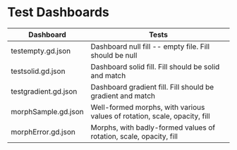 
# Test Dashboards
| Dashboard      | Tests | 
| ----------- | ----------- |
| testempty.gd.json      | Dashboard null fill -- empty file.  Fill should be null       |
| testsolid.gd.json      | Dashboard solid fill.  Fill should be solid and match       |
| testgradient.gd.json      | Dashboard gradient fill.  Fill  should be gradient  and match       |
| morphSample.gd.json      | Well-formed morphs, with various values of rotation, scale, opacity, fill      |
| morphError.gd.json   | Morphs, with badly-formed  values of rotation, scale, opacity, fill          |
